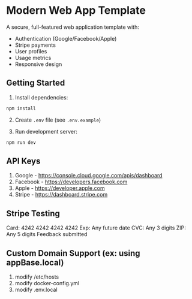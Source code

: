 # Modern Web App Template

A secure, full-featured web application template with:
- Authentication (Google/Facebook/Apple)
- Stripe payments
- User profiles
- Usage metrics
- Responsive design

## Getting Started

1. Install dependencies:
```bash
npm install
```

2. Create `.env` file (see `.env.example`)

3. Run development server:
```bash
npm run dev
```

## API Keys
1. Google - https://console.cloud.google.com/apis/dashboard
2. Facebook - https://developers.facebook.com
3. Apple - https://developer.apple.com
2. Stripe - https://dashboard.stripe.com

## Stripe Testing

Card: 4242 4242 4242 4242
Exp: Any future date
CVC: Any 3 digits
ZIP: Any 5 digits
Feedback submitted

## Custom Domain Support (ex: using appBase.local)

1. modify /etc/hosts
2. modify docker-config.yml
3. modify .env.local
